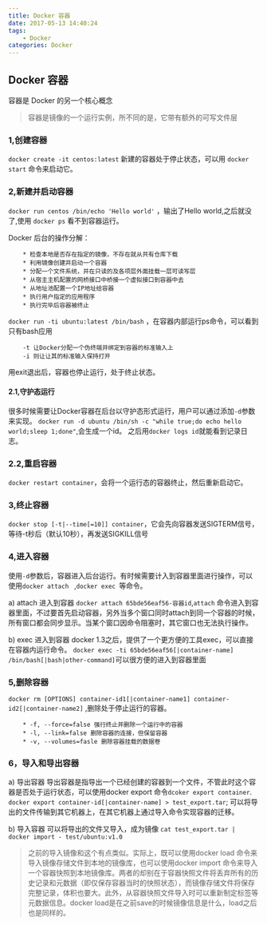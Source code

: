 ```yaml
---
title: Docker 容器
date: 2017-05-13 14:40:24
tags:
	- Docker
categories: Docker
---
```


## Docker 容器

容器是 Docker 的另一个核心概念

> 容器是镜像的一个运行实例，所不同的是，它带有额外的可写文件层

### 1,创建容器
`docker create -it centos:latest` 新建的容器处于停止状态，可以用 `docker start` 命令来启动它。

### 2,新建并启动容器
`docker run centos /bin/echo 'Hello world'` ，输出了Hello world,之后就没了,使用 `docker ps` 看不到容器运行。
<!--more-->
Docker 后台的操作分解：
```
	* 检查本地是否存在指定的镜像，不存在就从共有仓库下载
	* 利用镜像创建并启动一个容器
	* 分配一个文件系统，并在只读的及各项层外面挂载一层可读写层
	* 从宿主主机配置的网桥接口中桥接一个虚拟接口到容器中去
	* 从地址池配置一个IP地址给容器
	* 执行用户指定的应用程序
	* 执行完毕后容器被终止
```

`docker run -ti ubuntu:latest /bin/bash`  ，在容器内部运行ps命令，可以看到只有bash应用 
```
	-t 让Docker分配一个伪终端并绑定到容器的标准输入上
	-i 则让让其的标准输入保持打开
```
用exit退出后，容器也停止运行，处于终止状态。

#### 2.1,守护态运行
很多时候需要让Docker容器在后台以守护态形式运行，用户可以通过添加`-d`参数来实现。
`docker run -d ubuntu /bin/sh -c "while true;do echo hello world;sleep 1;done"`,会生成一个id。
之后用`docker logs id`就能看到记录日志。

### 2.2,重启容器
`docker restart container`，会将一个运行态的容器终止，然后重新启动它。

### 3,终止容器
`docker stop [-t|--time[=10]] container`，它会先向容器发送SIGTERM信号，等待-t秒后（默认10秒），再发送SIGKILL信号

### 4,进入容器
使用`-d`参数后，容器进入后台运行。有时候需要计入到容器里面进行操作，可以使用`docker attach ` ,`docker exec `等命令。

a) attach 进入到容器
`docker attach 65bde56eaf56-容器id`,`attach` 命令进入到容器里面，不过要首先启动容器，另外当多个窗口同时attach到同一个容器的时候，所有窗口都会同步显示。当某个窗口因命令阻塞时，其它窗口也无法执行操作。

b) exec 进入到容器
docker 1.3之后，提供了一个更方便的工具exec，可以直接在容器内运行命令。
`docker exec -ti 65bde56eaf56[|container-name] /bin/bash[|bash|other-command]`可以很方便的进入到容器里面

### 5,删除容器
`docker rm [OPTIONS] container-id1[|container-name1] container-id2[|container-name2]` ,删除处于停止运行的容器。
```
	* -f, --force=false 强行终止并删除一个运行中的容器
	* -l, --link=false 删除容器的连接，但保留容器
	* -v, --volumes=fasle 删除容器挂载的数据卷
```

### 6，导入和导出容器
a) 导出容器
导出容器是指导出一个已经创建的容器到一个文件，不管此时这个容器是否处于运行状态，可以使用docker export 命令`dcoker export container`.
`docker export container-id[|container-name] > test_export.tar`;
可以将导出的文件传输到其它机器上，在其它机器上通过导入命令实现容器的迁移。

b) 导入容器
可以将导出的文件又导入，成为镜像
`cat test_export.tar | docker import - test/ubuntu:v1.0`

> 之前的导入镜像和这个有点类似。实际上，既可以使用docker load 命令来导入镜像存储文件到本地的镜像库，也可以使用docker import 命令来导入一个容器快照到本地镜像库。两者的却别在于容器快照文件将丢弃所有的历史记录和元数据（即仅保存容器当时的快照状态），而镜像存储文件将保存完整记录，体积也要大。此外，从容器快照文件导入时可以重新制定标签等元数据信息。docker load是在之前save的时候镜像信息是什么，load之后也是同样的。
 

